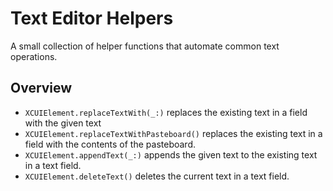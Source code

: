 # Text Editor Helpers

A small collection of helper functions that automate common text operations.  

## Overview

- `XCUIElement.replaceTextWith(_:)` replaces the existing text in a field with the given text
- `XCUIElement.replaceTextWithPasteboard()` replaces the existing text in a field with the contents of the pasteboard.
- `XCUIElement.appendText(_:)` appends the given text to the existing text in a text field.
- `XCUIElement.deleteText()` deletes the current text in a text field.
